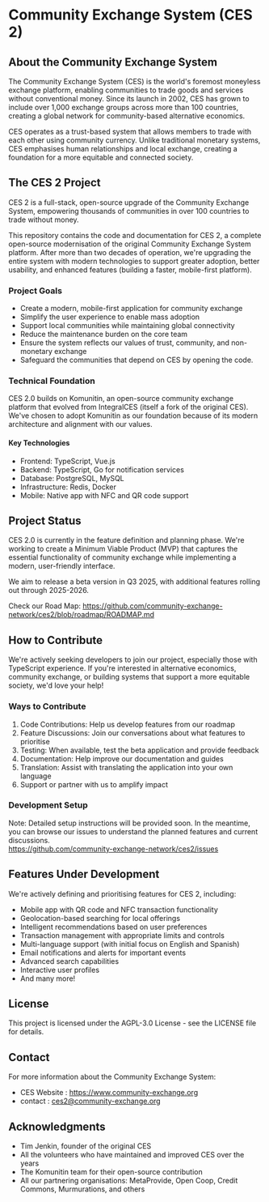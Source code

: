 # Community Exchange System (CES 2)

## About the Community Exchange System

The Community Exchange System (CES) is the world's foremost moneyless exchange platform, enabling communities to trade goods and services without conventional money. Since its launch in 2002, CES has grown to include over 1,000 exchange groups across more than 100 countries, creating a global network for community-based alternative economics.

CES operates as a trust-based system that allows members to trade with each other using community currency. Unlike traditional monetary systems, CES emphasises human relationships and local exchange, creating a foundation for a more equitable and connected society.

## The CES 2 Project

CES 2 is a full-stack, open-source upgrade of the Community Exchange System, empowering thousands of communities in over 100 countries to trade without money. 

This repository contains the code and documentation for CES 2, a complete open-source modernisation of the original Community Exchange System platform. After more than two decades of operation, we're upgrading the entire system with modern technologies to support greater adoption, better usability, and enhanced features (building a faster, mobile-first platform).

### Project Goals

- Create a modern, mobile-first application for community exchange
- Simplify the user experience to enable mass adoption
- Support local communities while maintaining global connectivity
- Reduce the maintenance burden on the core team
- Ensure the system reflects our values of trust, community, and non-monetary exchange
- Safeguard the communities that depend on CES by opening the code.

### Technical Foundation

CES 2.0 builds on Komunitin, an open-source community exchange platform that evolved from IntegralCES (itself a fork of the original CES). We've chosen to adopt Komunitin as our foundation because of its modern architecture and alignment with our values.

#### Key Technologies

- Frontend: TypeScript, Vue.js
- Backend: TypeScript, Go for notification services
- Database: PostgreSQL, MySQL
- Infrastructure: Redis, Docker
- Mobile: Native app with NFC and QR code support

## Project Status

CES 2.0 is currently in the feature definition and planning phase. We're working to create a Minimum Viable Product (MVP) that captures the essential functionality of community exchange while implementing a modern, user-friendly interface.

We aim to release a beta version in Q3 2025, with additional features rolling out through 2025-2026.

Check our Road Map: https://github.com/community-exchange-network/ces2/blob/roadmap/ROADMAP.md

## How to Contribute

We're actively seeking developers to join our project, especially those with TypeScript experience. If you're interested in alternative economics, community exchange, or building systems that support a more equitable society, we'd love your help!

### Ways to Contribute

1. Code Contributions: Help us develop features from our roadmap
2. Feature Discussions: Join our conversations about what features to prioritise
3. Testing: When available, test the beta application and provide feedback
4. Documentation: Help improve our documentation and guides
5. Translation: Assist with translating the application into your own language
6. Support or partner with us to amplify impact

### Development Setup

Note: Detailed setup instructions will be provided soon. In the meantime, you can browse our issues to understand the planned features and current discussions.  
https://github.com/community-exchange-network/ces2/issues

## Features Under Development

We're actively defining and prioritising features for CES 2, including:

- Mobile app with QR code and NFC transaction functionality
- Geolocation-based searching for local offerings
- Intelligent recommendations based on user preferences
- Transaction management with appropriate limits and controls
- Multi-language support (with initial focus on English and Spanish)
- Email notifications and alerts for important events
- Advanced search capabilities
- Interactive user profiles
- And many more!

## License

This project is licensed under the AGPL-3.0 License - see the LICENSE file for details.

## Contact

For more information about the Community Exchange System:

- CES Website : https://www.community-exchange.org
- contact : ces2@community-exchange.org

## Acknowledgments

- Tim Jenkin, founder of the original CES
- All the volunteers who have maintained and improved CES over the years
- The Komunitin team for their open-source contribution
- All our partnering organisations: MetaProvide, Open Coop, Credit Commons, Murmurations, and others

